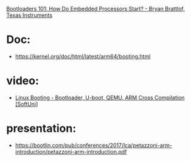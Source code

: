 [Bootloaders 101: How Do Embedded Processors Start? - Bryan Brattlof, Texas Instruments](https://youtu.be/UvFG76qM6co)

# Doc:
- https://kernel.org/doc/html/latest/arm64/booting.html

# video:
- [Linux Booting - Bootloader, U-boot, QEMU, ARM Cross Compilation [SoftUni]](https://youtu.be/KLFws01RtbE)

# presentation:
- https://bootlin.com/pub/conferences/2017/lca/petazzoni-arm-introduction/petazzoni-arm-introduction.pdf
